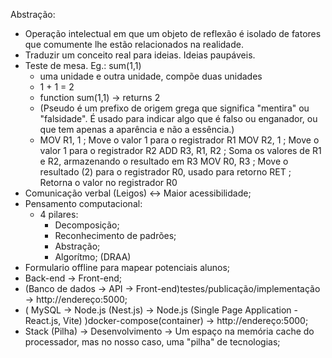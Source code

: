 Abstração:
-   Operação intelectual em que um objeto de reflexão é isolado de fatores que comumente lhe estão relacionados na realidade.
-   Traduzir um conceito real para ideias. Ideias paupáveis.
-   Teste de mesa. Eg.:  sum(1,1)
    -   uma unidade e outra unidade, compõe duas unidades
    -   1 + 1 = 2
    -   function sum(1,1) -> returns 2
    -   (Pseudo é um prefixo de origem grega que significa "mentira" ou "falsidade". É usado para indicar algo que é falso ou enganador, ou que tem apenas a aparência e não a essência.)
    -   MOV R1, 1        ; Move o valor 1 para o registrador R1
        MOV R2, 1        ; Move o valor 1 para o registrador R2
        ADD R3, R1, R2   ; Soma os valores de R1 e R2, armazenando o resultado em R3
        MOV R0, R3       ; Move o resultado (2) para o registrador R0, usado para retorno
        RET              ; Retorna o valor no registrador R0
-   Comunicação verbal (Leigos) <-> Maior acessibilidade;
-   Pensamento computacional:
    -   4 pilares:
        -   Decomposição;
        -   Reconhecimento de padrões;
        -   Abstração;
        -   Algorítmo;
        (DRAA)
-   Formulario offline para mapear potenciais alunos;
-   Back-end -> Front-end; 
-   (Banco de dados -> API -> Front-end)testes/publicação/implementação -> http://endereço:5000;
-   ( MySQL -> Node.js (Nest.js) -> Node.js (Single Page Application - React.js, Vite) )docker-compose(container) -> http://endereço:5000;
-   Stack (Pilha) -> Desenvolvimento -> Um espaço na memória cache do processador, mas no nosso caso, uma "pilha" de tecnologias;

